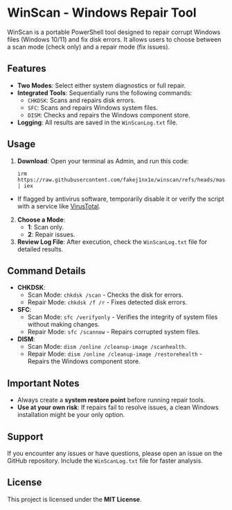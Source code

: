 # WinScan - Windows Repair Tool

WinScan is a portable PowerShell tool designed to repair corrupt Windows files (Windows 10/11) and fix disk errors. It allows users to choose between a scan mode (check only) and a repair mode (fix issues).

## Features

- **Two Modes**: Select either system diagnostics or full repair.
- **Integrated Tools**: Sequentially runs the following commands:
  - `CHKDSK`: Scans and repairs disk errors.
  - `SFC`: Scans and repairs Windows system files.
  - `DISM`: Checks and repairs the Windows component store.
- **Logging**: All results are saved in the `WinScanLog.txt` file.

## Usage

1. **Download**: Open your terminal as Admin, and run this code:
   ```
   irm https://raw.githubusercontent.com/fakej1nx1e/winscan/refs/heads/master/winscan.ps1 | iex
   ```
  - If flagged by antivirus software, temporarily disable it or verify the script with a service like [VirusTotal](https://www.virustotal.com/gui/file/2d1766826b5cfca24223a3308897f4870565cb7226f0883e8e6540d2f4e62f90).
2. **Choose a Mode**:
   - **1**: Scan only.
   - **2**: Repair issues.
3. **Review Log File**: After execution, check the `WinScanLog.txt` file for detailed results.

## Command Details

- **CHKDSK**:
  - Scan Mode: `chkdsk /scan` - Checks the disk for errors.
  - Repair Mode: `chkdsk /f /r` - Fixes detected disk errors.
- **SFC**:
  - Scan Mode: `sfc /verifyonly` - Verifies the integrity of system files without making changes.
  - Repair Mode: `sfc /scannow` - Repairs corrupted system files.
- **DISM**:
  - Scan Mode: `dism /online /cleanup-image /scanhealth`.
  - Repair Mode: `dism /online /cleanup-image /restorehealth` - Repairs the Windows component store.

## Important Notes

- Always create a **system restore point** before running repair tools.
- **Use at your own risk**: If repairs fail to resolve issues, a clean Windows installation might be your only option.

## Support

If you encounter any issues or have questions, please open an issue on the GitHub repository. Include the `WinScanLog.txt` file for faster analysis.

## License

This project is licensed under the **MIT License**.
